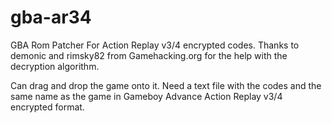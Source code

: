 # gba-ar34
GBA Rom Patcher For Action Replay v3/4 encrypted codes. Thanks to demonic and rimsky82 from Gamehacking.org for the help with the decryption algorithm.

Can drag and drop the game onto it. Need a text file with the codes and the same name as the game in Gameboy Advance Action Replay v3/4 encrypted format.
